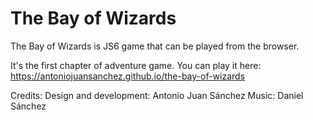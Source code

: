 The Bay of Wizards
====

The Bay of Wizards is JS6 game that can be played from the browser.

It's the first chapter of adventure game. You can play it here:
https://antoniojuansanchez.github.io/the-bay-of-wizards

Credits:
Design and development: Antonio Juan Sánchez
Music: Daniel Sánchez
